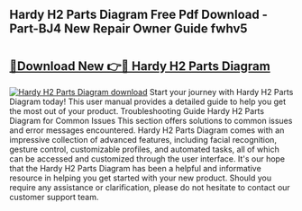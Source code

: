## Hardy H2 Parts Diagram Free Pdf Download - Part-BJ4 New Repair Owner Guide fwhv5

# <h2><a href="http://dfrn8lr.blite.top/?on=Hardy+H2+Parts+Diagram">🔗Download New 👉🔴 Hardy H2 Parts Diagram</a></h2>

[![Hardy H2 Parts Diagram download](https://i.imgur.com/lujVjoI.png)](http://dfrn8lr.blite.top/?on=Hardy+H2+Parts+Diagram)
Start your journey with Hardy H2 Parts Diagram today! This user manual provides a detailed guide to help you get the most out of your product. Troubleshooting Guide Hardy H2 Parts Diagram for Common Issues This section offers solutions to common issues and error messages encountered. Hardy H2 Parts Diagram comes with an impressive collection of advanced features, including facial recognition, gesture control, customizable profiles, and automated tasks, all of which can be accessed and customized through the user interface. It's our hope that the Hardy H2 Parts Diagram has been a helpful and informative resource in helping you get started with your new product. Should you require any assistance or clarification, please do not hesitate to contact our customer support team.
